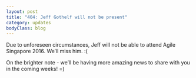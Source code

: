 ```yaml
---
layout: post
title: "404: Jeff Gothelf will not be present"
category: updates
bodyClass: blog
---
```


Due to unforeseen circumstances, Jeff will not be able to attend Agile Singapore 2016. We’ll miss him. :(

On the brighter note - we’ll be having more amazing news to share with you in the coming weeks! =)
